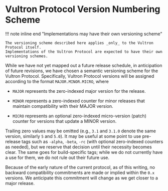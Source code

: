 # Vultron Protocol Version Numbering Scheme

!!! note inline end "Implementations may have their own versioning scheme"

    The versioning scheme described here applies _only_ to the Vultron Protocol itself.
    Implementations of the Vultron Protocol are expected to have their own versioning schemes.

While we have not yet mapped out a future release schedule, in
anticipation of future revisions, we have chosen a semantic versioning
scheme for the Vultron Protocol. Specifically, Vultron Protocol versions will be
assigned according to the format `MAJOR.MINOR.MICRO`, where

-   `MAJOR` represents the zero-indexed major version for the release.

-   `MINOR` represents a zero-indexed counter for minor releases that
    maintain compatibility with their MAJOR version.

-   `MICRO` represents an optional zero-indexed micro-version (patch)
    counter for versions that update a MINOR version.

Trailing zero values may be omitted (e.g., `3.1` and `3.1.0` denote the
same version, similarly `5` and `5.0`). It may be useful at some point
to use pre-release tags such as `-alpha`, `-beta`, `-rc` (with optional
zero-indexed counters as needed), but we reserve that decision until
their necessity becomes clear. The same goes for build-specific tags;
while we do not currently have a use for them, we do not rule out their
future use.

Because of the early nature of the current protocol, as of this writing,
no backward compatibility commitments are made or implied within the `0.x` versions.
We anticipate this commitment will change as we get closer to a major release.

